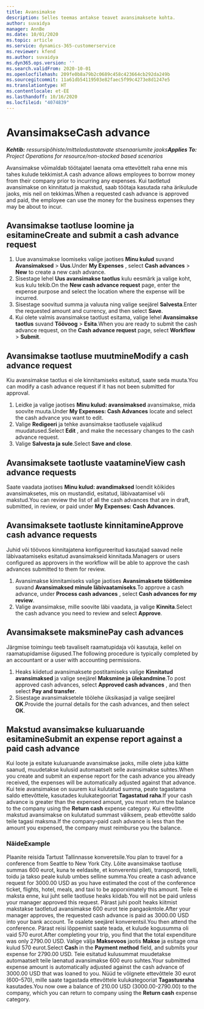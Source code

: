```yaml
---
title: Avansimakse
description: Selles teemas antakse teavet avansimaksete kohta.
author: suvaidya
manager: AnnBe
ms.date: 10/01/2020
ms.topic: article
ms.service: dynamics-365-customerservice
ms.reviewer: kfend
ms.author: suvaidya
ms.dyn365.ops.version: ''
ms.search.validFrom: 2020-10-01
ms.openlocfilehash: 209fe0b8a79b2c0689c458c423664cb292da249b
ms.sourcegitcommit: 11a61db54119503e82faec5f99c4273e8d1247e5
ms.translationtype: HT
ms.contentlocale: et-EE
ms.lasthandoff: 10/16/2020
ms.locfileid: "4074839"
---
```

# <a name="cash-advance"></a><span data-ttu-id="928ad-103">Avansimakse</span><span class="sxs-lookup"><span data-stu-id="928ad-103">Cash advance</span></span>

<span data-ttu-id="928ad-104">_**Kehtib:** ressursipõhiste/mitteladustatavate stsenaariumite jaoks_</span><span class="sxs-lookup"><span data-stu-id="928ad-104">_**Applies To:** Project Operations for resource/non-stocked based scenarios_</span></span>

<span data-ttu-id="928ad-105">Avansimakse võimaldab töötajatel laenata oma ettevõttelt raha enne mis tahes kulude tekkimist.</span><span class="sxs-lookup"><span data-stu-id="928ad-105">A cash advance allows employees to borrow money from their company prior to incurring any expenses.</span></span> <span data-ttu-id="928ad-106">Kui taotletud avansimakse on kinnitatud ja makstud, saab töötaja kasutada raha ärikulude jaoks, mis neil on tekkimas.</span><span class="sxs-lookup"><span data-stu-id="928ad-106">When a requested cash advance is approved and paid, the employee can use the money for the business expenses they may be about to incur.</span></span> 

## <a name="create-and-submit-a-cash-advance-request"></a><span data-ttu-id="928ad-107">Avansimakse taotluse loomine ja esitamine</span><span class="sxs-lookup"><span data-stu-id="928ad-107">Create and submit a cash advance request</span></span>

1. <span data-ttu-id="928ad-108">Uue avansimakse loomiseks valige jaotises **Minu kulud** suvand **Avansimaksed** > **Uus**.</span><span class="sxs-lookup"><span data-stu-id="928ad-108">Under **My Expenses** , select **Cash advances** > **New** to create a new cash advance.</span></span> 
2. <span data-ttu-id="928ad-109">Sisestage lehel **Uus avansimakse taotlus** kulu eesmärk ja valige koht, kus kulu tekib.</span><span class="sxs-lookup"><span data-stu-id="928ad-109">On the **New cash advance request** page, enter the expense purpose and select the location where the expense will be incurred.</span></span>
3. <span data-ttu-id="928ad-110">Sisestage soovitud summa ja valuuta ning valige seejärel **Salvesta**.</span><span class="sxs-lookup"><span data-stu-id="928ad-110">Enter the requested amount and currency, and then select **Save**.</span></span> 
4. <span data-ttu-id="928ad-111">Kui olete valmis avansimakse taotlust esitama, valige lehel **Avansimakse taotlus** suvand **Töövoog** > **Esita**.</span><span class="sxs-lookup"><span data-stu-id="928ad-111">When you are ready to submit the cash advance request, on the **Cash advance request** page, select **Workflow** > **Submit**.</span></span>

## <a name="modify-a-cash-advance-request"></a><span data-ttu-id="928ad-112">Avansimakse taotluse muutmine</span><span class="sxs-lookup"><span data-stu-id="928ad-112">Modify a cash advance request</span></span>

<span data-ttu-id="928ad-113">Kiu avansimakse taotlus ei ole kinnitamiseks esitatud, saate seda muuta.</span><span class="sxs-lookup"><span data-stu-id="928ad-113">You can modify a cash advance request if it has not been submitted for approval.</span></span>

1. <span data-ttu-id="928ad-114">Leidke ja valige jaotises **Minu kulud: avansimaksed** avansimakse, mida soovite muuta.</span><span class="sxs-lookup"><span data-stu-id="928ad-114">Under **My Expenses: Cash Advances** locate and select the cash advance you want to edit.</span></span>
2. <span data-ttu-id="928ad-115">Valige **Redigeeri** ja tehke avansimakse taotlusele vajalikud muudatused.</span><span class="sxs-lookup"><span data-stu-id="928ad-115">Select **Edit** , and make the necessary changes to the cash advance request.</span></span> 
3. <span data-ttu-id="928ad-116">Valige **Salvesta ja sule**.</span><span class="sxs-lookup"><span data-stu-id="928ad-116">Select **Save and close**.</span></span>


## <a name="view-cash-advance-requests"></a><span data-ttu-id="928ad-117">Avansimaksete taotluste vaatamine</span><span class="sxs-lookup"><span data-stu-id="928ad-117">View cash advance requests</span></span>
<span data-ttu-id="928ad-118">Saate vaadata jaotises **Minu kulud: avandimaksed** loendit kõikides avansimaksetes, mis on mustandid, esitatud, läbivaatamisel või makstud.</span><span class="sxs-lookup"><span data-stu-id="928ad-118">You can review the list of all the cash advances that are in draft, submitted, in review, or paid under **My Expenses: Cash Advances**.</span></span> 

## <a name="approve-cash-advance-requests"></a><span data-ttu-id="928ad-119">Avansimaksete taotluste kinnitamine</span><span class="sxs-lookup"><span data-stu-id="928ad-119">Approve cash advance requests</span></span>

<span data-ttu-id="928ad-120">Juhid või töövoos kinnitajatena konfigureeritud kasutajad saavad neile läbivaatamiseks esitatud avansimakseid kinnitada.</span><span class="sxs-lookup"><span data-stu-id="928ad-120">Managers or users configured as approvers in the workflow will be able to approve the cash advances submitted to them for review.</span></span> 

1. <span data-ttu-id="928ad-121">Avansimakse kinnitamiseks valige jaotises **Avansimaksete töötlemine** suvand **Avansimaksed minule läbivaatamiseks**.</span><span class="sxs-lookup"><span data-stu-id="928ad-121">To approve a cash advance, under **Process cash advances** , select **Cash advances for my review**.</span></span>
2. <span data-ttu-id="928ad-122">Valige avansimakse, mille soovite läbi vaadata, ja valige **Kinnita**.</span><span class="sxs-lookup"><span data-stu-id="928ad-122">Select the cash advance you need to review and select **Approve**.</span></span>  

## <a name="pay-cash-advances"></a><span data-ttu-id="928ad-123">Avansimaksete maksmine</span><span class="sxs-lookup"><span data-stu-id="928ad-123">Pay cash advances</span></span> 
<span data-ttu-id="928ad-124">Järgmise toimingu teeb tavaliselt raamatupidaja või kasutaja, kellel on raamatupidamise õigused.</span><span class="sxs-lookup"><span data-stu-id="928ad-124">The following procedure is typically completed by an accountant or a user with accounting permissions.</span></span>

1. <span data-ttu-id="928ad-125">Heaks kiidetud avansimaksete postitamiseks valige **Kinnitatud avansimaksed** ja valige seejärel **Maksmine ja ülekandmine**.</span><span class="sxs-lookup"><span data-stu-id="928ad-125">To post approved cash advances, select **Approved cash advances** , and then select **Pay and transfer**.</span></span>  
2. <span data-ttu-id="928ad-126">Sisestage avansimaksetele töölehe üksikasjad ja valige seejärel **OK**.</span><span class="sxs-lookup"><span data-stu-id="928ad-126">Provide the journal details for the cash advances, and then select **OK**.</span></span> 

## <a name="submit-an-expense-report-against-a-paid-cash-advance"></a><span data-ttu-id="928ad-127">Makstud avansimakse kuluaruande esitamine</span><span class="sxs-lookup"><span data-stu-id="928ad-127">Submit an expense report against a paid cash advance</span></span> 

<span data-ttu-id="928ad-128">Kui loote ja esitate kuluaruande avansimakse jaoks, mille olete juba kätte saanud, muudetakse kulusid automaatselt selle avansimakse suhtes.</span><span class="sxs-lookup"><span data-stu-id="928ad-128">When you create and submit an expense report for the cash advance you already received, the expenses will be automatically adjusted against that advance.</span></span> <span data-ttu-id="928ad-129">Kui teie avansimakse on suurem kui kulutatud summa, peate tagastama saldo ettevõttele, kasutades kulukategooriat **Tagastatud raha**.</span><span class="sxs-lookup"><span data-stu-id="928ad-129">If your cash advance is greater than the expensed amount, you must return the balance to the company using the **Return cash** expense category.</span></span> <span data-ttu-id="928ad-130">Kui ettevõtte makstud avansimakse on kulutatud summast väiksem, peab ettevõtte saldo teile tagasi maksma.</span><span class="sxs-lookup"><span data-stu-id="928ad-130">If the company-paid cash advance is less than the amount you expensed, the company must reimburse you the balance.</span></span> 

### <a name="example"></a><span data-ttu-id="928ad-131">Näide</span><span class="sxs-lookup"><span data-stu-id="928ad-131">Example</span></span>
<span data-ttu-id="928ad-132">Plaanite reisida Tartust Tallinnasse konveretsile.</span><span class="sxs-lookup"><span data-stu-id="928ad-132">You plan to travel for a conference from Seattle to New York City.</span></span> <span data-ttu-id="928ad-133">Lõite avansimakse taotluse summas 600 eurot, kuna te eeldasite, et konverentsi pileti, transpordi, totelli, toidu ja takso peale kulub umbes selline summa.</span><span class="sxs-lookup"><span data-stu-id="928ad-133">You create a cash advance request for 3000.00 USD as you have estimated the cost of the conference ticket, flights, hotel, meals, and taxi to be apporximately this amount.</span></span> <span data-ttu-id="928ad-134">Teile ei maksta enne, kui juht selle taotluse heaks kiidab.</span><span class="sxs-lookup"><span data-stu-id="928ad-134">You will not be paid unless your manager approved this request.</span></span> <span data-ttu-id="928ad-135">Pärast juhi poolt heaks kiitmist makstakse taotletud avansimakse 600 eurot teie pangaokntole.</span><span class="sxs-lookup"><span data-stu-id="928ad-135">After your manager approves, the requested cash advance is paid as 3000.00 USD into your bank account.</span></span> <span data-ttu-id="928ad-136">Te osalete seejärel konverentsil.</span><span class="sxs-lookup"><span data-stu-id="928ad-136">You then attend the conference.</span></span> <span data-ttu-id="928ad-137">Pärast reisi lõppemist saate teada, et kulude kogusumma oli vaid 570 eurot.</span><span class="sxs-lookup"><span data-stu-id="928ad-137">After completing your trip, you find that the total expenditure was only 2790.00 USD.</span></span> <span data-ttu-id="928ad-138">Valige välja **Maksevoos** jaotis **Makse** ja esitage oma kulud 570 eurot.</span><span class="sxs-lookup"><span data-stu-id="928ad-138">Select **Cash** in the **Payment method** field, and submits your expense for 2790.00 USD.</span></span> <span data-ttu-id="928ad-139">Teie esitatud kulusummat muudetakse automaatselt teile laenatud avansimakse 600 euro suhtes.</span><span class="sxs-lookup"><span data-stu-id="928ad-139">Your submitted expense amount is automatically adjusted against the cash advance of 3000.00 USD that was loaned to you.</span></span> <span data-ttu-id="928ad-140">Nüüd te võlgnete ettevõttele 30 eurot (600–570), mille saate tagastada ettevõttele kulukategooriat **Tagastusraha** kasutades.</span><span class="sxs-lookup"><span data-stu-id="928ad-140">You now owe a balance of 210.00 USD (3000.00-2790.00) to the company, which you can return to company using the **Return cash** expense category.</span></span> 
